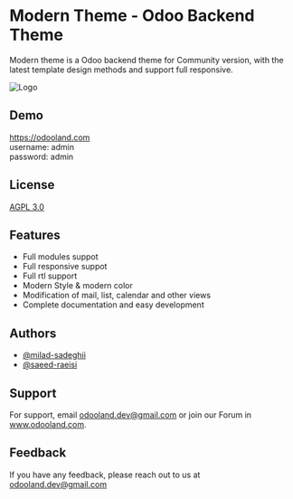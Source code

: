 
# Modern Theme - Odoo Backend Theme

Modern theme is a Odoo backend theme for Community version, with the latest template design methods and support full responsive.


![Logo](https://raw.githubusercontent.com/odoo-land/modern-theme-odoo/master/modern_theme/static/description/logo.png)


## Demo

https://odooland.com <br />
username: admin <br />
password: admin


## License

[AGPL 3.0](https://choosealicense.com/licenses/agpl-3.0/)


## Features

- Full modules suppot
- Full responsive suppot
- Full rtl support
- Modern Style & modern color
- Modification of mail, list, calendar and other views
- Complete documentation and easy development

## Authors

- [@milad-sadeghii](https://github.com/milad-sadeghii)
- [@saeed-raeisi](https://github.com/saeed-raeisi)


## Support

For support, email odooland.dev@gmail.com or join our Forum in www.odooland.com.


## Feedback

If you have any feedback, please reach out to us at odooland.dev@gmail.com

